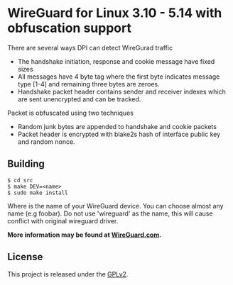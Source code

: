 # WireGuard for Linux 3.10 - 5.14 with obfuscation support

There are several ways DPI can detect WireGurad traffic

- The handshake initiation, response and cookie message have fixed sizes
- All messages have 4 byte tag where the first byte indicates message type [1-4] and remaining three bytes are zeroes.
- Handshake packet header contains sender and receiver indexes which are sent unencrypted and can be tracked.

Packet is obfuscated using two techniques

- Random junk bytes are appended to handshake and cookie packets
- Packet header is encrypted with blake2s hash of interface public key and random nonce.

## Building

    $ cd src
    $ make DEV=<name>
    $ sudo make install

Where <name> is the name of your WireGuard device. You can choose almost any name (e.g foobar).
Do not use 'wireguard' as the name, this will cause conflict with original wireguard driver.

**More information may be found at [WireGuard.com](https://www.wireguard.com/).**

## License

This project is released under the [GPLv2](COPYING).
